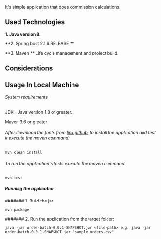It's simple application that does commission calculations.

## Used Technologies

**1. Java version 8.**

**2. Spring boot 2.1.6.RELEASE **

**3. Maven **  Life cycle management and project build.

## Considerations

## Usage In Local Machine

###### System requirements

JDK - Java version 1.8 or greater.

Maven 3.6 or greater

###### After download the fonts from [link github](https://github.com/tomasmaiorino/order-batch), to install the application and test it execute the maven command:

```$
mvn clean install
```

###### To run the application's tests execute the maven command:
```$
mvn test
```

##### Running the application.

####### 1. Build the jar.

```$
mvn package
```

####### 2. Run the application from the target folder:
```$
java -jar order-batch-0.0.1-SNAPSHOT.jar <file-path> e.g: java -jar order-batch-0.0.1-SNAPSHOT.jar "sample.orders.csv"
```